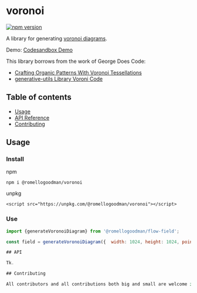 # voronoi

[![npm version](https://badge.fury.io/js/@romellogoodman%2Fvoronoi.svg)](https://badge.fury.io/js/@romellogoodman%2Fvoronoi)

A library for generating [voronoi diagrams](https://en.wikipedia.org/wiki/Voronoi_diagram).

Demo: [Codesandbox Demo](https://codesandbox.io/s/flow-field-demo-kkzmg)

This library borrows from the work of George Does Code:

- [Crafting Organic Patterns With Voronoi Tessellations](https://georgefrancis.dev/writing/crafting-organic-patterns-with-voronoi-tessellations)
- [generative-utils Library Voroni Code](https://github.com/georgedoescode/generative-utils/blob/master/src/createVoronoiDiagram.js)

## Table of contents

- [Usage](#usage)
- [API Reference](#api)
- [Contributing](#contributing)

## Usage

### Install

npm

```
npm i @romellogoodman/voronoi
```

unpkg

```
<script src="https://unpkg.com/@romellogoodman/voronoi"></script>
```

### Use

```js
import {generateVoronoiDiagram} from '@romellogoodman/flow-field';

const field = generateVoronoiDiagram({  width: 1024, height: 1024, points: [], relaxIterations: 8});

## API

Tk.

## Contributing

All contributors and all contributions both big and small are welcome in this project.
```
